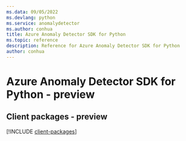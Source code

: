 ```yaml
---
ms.data: 09/05/2022
ms.devlang: python
ms.service: anomalydetector
ms.author: conhua
title: Azure Anomaly Detector SDK for Python
ms.topic: reference
description: Reference for Azure Anomaly Detector SDK for Python
author: conhua
---
```

# Azure Anomaly Detector SDK for Python - preview

## Client packages - preview
[!INCLUDE [client-packages](anomaly-detector-client-index.md)]